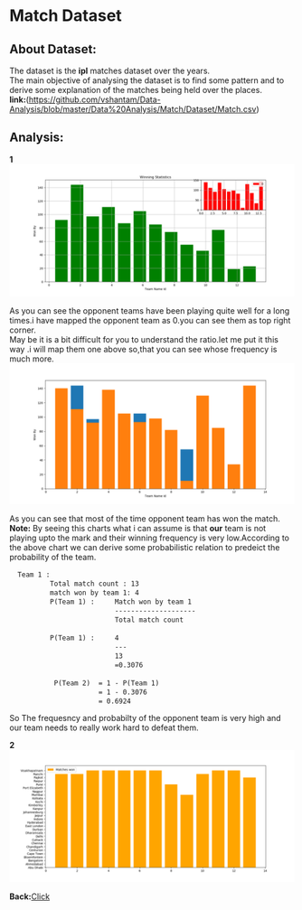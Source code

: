 #  Match Dataset
## About Dataset:
The dataset is the <b>ipl</b> matches dataset over the years.<br>
The main objective of analysing the dataset is to find some pattern and to derive some  explanation of the matches being held over the places.<br>
<b>link:</b>(https://github.com/vshantam/Data-Analysis/blob/master/Data%20Analysis/Match/Dataset/Match.csv)
## Analysis:

<b>1</b>
![alt_tag](https://github.com/vshantam/Data-Analysis/blob/master/Data%20Analysis/Match/Analysis/intern1.png)

As you can see the opponent teams have been playing quite well for a long times.i have mapped the opponent team as 0.you can see them as top right corner.<br>
May be it is a bit difficult for you to understand the ratio.let me put it this way .i will map them one above so,that you can see whose frequency is much more.<br>
![alt_tag](https://github.com/vshantam/Data-Analysis/blob/master/Data%20Analysis/Match/Analysis/figure_1.png)

As you can see that most of the time opponent team has won the match.<br>
<b>Note:</b> By seeing this charts what i can assume is that <b>our</b> team  is not playing upto the mark and their winning frequency is very low.According to the above chart we can derive some probabilistic relation to predeict the probability of the team.
    
      Team 1 :
              Total match count : 13
              match won by team 1: 4
              P(Team 1) :     Match won by team 1
                              --------------------
                              Total match count
                              
              P(Team 1) :     4
                              ---
                              13
                              =0.3076
                            
               P(Team 2)  = 1 - P(Team 1)
                          = 1 - 0.3076
                          = 0.6924
So The frequesncy and probabilty of the opponent team is very high and our team needs to really work hard to defeat them.

<b>2</b>
![alt_tag](https://github.com/vshantam/Data-Analysis/blob/master/Data%20Analysis/Match/Analysis/intern2.png)

<b>Back:</b>[Click](./README.md)
